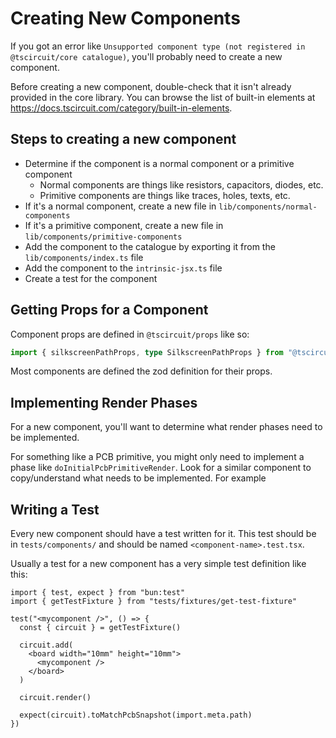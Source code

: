 # Creating New Components

If you got an error like `Unsupported component type (not registered in @tscircuit/core catalogue)`, you'll probably need to create a new component.

Before creating a new component, double-check that it isn't already provided in the core library. You can browse the list of built-in elements at <https://docs.tscircuit.com/category/built-in-elements>.

## Steps to creating a new component

- Determine if the component is a normal component or a primitive component
  - Normal components are things like resistors, capacitors, diodes, etc.
  - Primitive components are things like traces, holes, texts, etc.
- If it's a normal component, create a new file in `lib/components/normal-components`
- If it's a primitive component, create a new file in `lib/components/primitive-components`
- Add the component to the catalogue by exporting it from the `lib/components/index.ts` file
- Add the component to the `intrinsic-jsx.ts` file
- Create a test for the component

## Getting Props for a Component

Component props are defined in `@tscircuit/props` like so:

```ts
import { silkscreenPathProps, type SilkscreenPathProps } from "@tscircuit/props"
```

Most components are defined the zod definition for their props.

## Implementing Render Phases

For a new component, you'll want to determine what render phases need to be implemented.

For something like a PCB primitive, you might only need to implement a phase like `doInitialPcbPrimitiveRender`. Look for a similar component to copy/understand what needs to be implemented. For example

## Writing a Test

Every new component should have a test written for it. This test should be in `tests/components/` and should be named `<component-name>.test.tsx`.

Usually a test for a new component has a very simple test definition like this:

```tsx
import { test, expect } from "bun:test"
import { getTestFixture } from "tests/fixtures/get-test-fixture"

test("<mycomponent />", () => {
  const { circuit } = getTestFixture()

  circuit.add(
    <board width="10mm" height="10mm">
      <mycomponent />
    </board>
  )

  circuit.render()

  expect(circuit).toMatchPcbSnapshot(import.meta.path)
})
```
